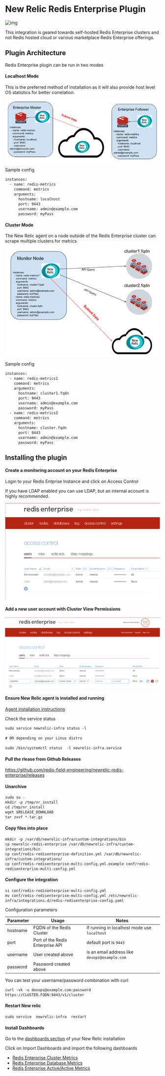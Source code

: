 # New Relic Redis Enterprise Plugin 

![img](https://raw.githubusercontent.com/DataDog/integrations-extras/master/redisenterprise/images/redis-enterprise.jpg)

This integration is geared towards self-hosted Redis Enterprise clusters and not Redis hosted cloud or various marketplace Redis Enterprise offerings.

## Plugin Architecture

Redis Enterprise plugin can be run in two modes

#### Localhost Mode

This is the preferred method of installation as it will also provide host level OS statistics for better correlation.

![img](docs/NewRelicLocalhostMode.png)


Sample config

```
instances:
  - name: redis-metrics
    command: metrics
    arguments:
      hostname: localhost
      port: 9443
      username: admin@example.com
      password: myPass

```

#### Cluster Mode

The New Relic agent on a node outside of the Redis Enterprise cluster can scrape multiple clusters for metrics

![img](docs/NewRelicClusterMode.png)

Sample config

```
instances:
  - name: redis-metrics1
    command: metrics
    arguments:
      hostname: cluster1.fqdn
      port: 9443
      username: admin@example.com
      password: myPass
  - name: redis-metrics2
    command: metrics
    arguments:
      hostname: cluster.fqdn
      port: 9443
      username: admin@example.com
      password: myPass

```

## Installing the plugin

#### Create a monitoring account on your Redis Enterprise

Login to your Redis Entprise Instance and click on Access Control

If you have LDAP enabled you can use LDAP, but an internal account is highly recommended.

![create account](docs/account_1.png)


#### Add a new user account with Cluster View Permissions

![create account](docs/account_2.png)


#### Ensure New Relic agent is installed and running

[Agent installation instructions](https://docs.newrelic.com/docs/infrastructure/install-infrastructure-agent/get-started/install-infrastructure-agent/)


Check the service status

```
sudo service newrelic-infra status -l

# OR depending on your Linux distro

sudo /bin/systemctl status  -l newrelic-infra.service
```


#### Pull the rlease from Github Releases

https://github.com/redis-field-engineering/newrelic-redis-enterprise/releases


#### Unarchive

```
sudo su -
mkdir -p /tmp/nr_install
cd /tmp/nr_install
wget $RELEASE_DOWNLOAD
tar zxvf *.tar.gz 
```

#### Copy files into place

```
mkdir -p /var/db/newrelic-infra/custom-integrations/bin
cp newrelic-redis-enterprise /var/db/newrelic-infra/custom-integrations/bin
cp conf/redis-redisenterprise-definition.yml /var/db/newrelic-infra/custom-integrations/
cp conf/redis-redisenterprise-multi-config.yml.example conf/redis-redisenterprise-multi-config.yml
```

#### Configure the integration

```
vi conf/redis-redisenterprise-multi-config.yml
mv conf/redis-redisenterprise-multi-config.yml /etc/newrelic-infra/integrations.d/redis-redisenterprise-config.yaml
```

Configuration parameters

| Parameter | Usage | Notes |
|--|--|--|
|hostname| FQDN of the Redis Cluster | If running in localhost mode use ```localhost``` |
|port| Port of the Redis Enterprise API | default port is ```9443``` |
|username| User created above | is an email address like ```devops@example.com``` |
|password| Password created above |  |

You can test your username/password combination with curl

```
curl -vk -u devops@example.com:password  https://CLUSTER.FQDN:9443/v1/cluster
```


#### Restart New relic

```
sudo service  newrelic-infra  restart
```

#### Install Dashboards

Go to the [dashboards section](https://one.newrelic.com/dashboards) of your New Relic installation

Click on Import Dashboards and import the following dashboards

- [Redis Enterprise Cluster Metrics](dashboards/cluster.json)
- [Redis Enterprise Database Metrics](dashboards/db.json)
- [Redis Enterprise Active/Active Metrics](dashboards/active_active.json)